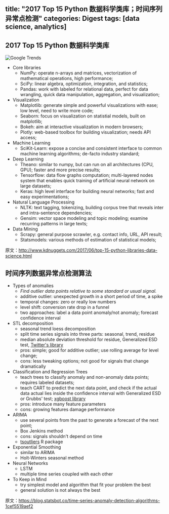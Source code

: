 title: "2017 Top 15 Python 数据科学类库；时间序列异常点检测"
categories: Digest
tags: [data science, analytics]
---

## 2017 Top 15 Python 数据科学类库

![Google Trends](https://cdn-images-1.medium.com/max/800/0*9pG2IJUPXSFZh-J0.png)

* Core libraries
  * NumPy: operate n-arrays and matrices, vectorization of mathematical operations, high performance;
  * SciPy: linear algebra, optimization, integration, and statistics;
  * Pandas: work with labeled for relational data, perfect for data wrangling, quick data manipulation, aggregation, and visualization;
* Visualization
  * Matplotlib: generate simple and powerful visualizations with ease; low level, need to write more code;
  * Seaborn: focus on visualization on statistial models, built on matplotlib;
  * Bokeh: aim at interactive visualization in modern browsers;
  * Plotly: web-based toolbox for building visualization; needs API access;
* Machine Learning
  * SciKit-Learn: expose a concise and consistent interface to common machine learning algorithms; de-facto industry standard;
* Deep Learning
  * Theano: similar to numpy, but can run on all architectures (CPU, GPU); faster and more precise results;
  * Tensorflow: data flow graphs computation; multi-layered nodes system that enables quick training of artificial neural network on large datasets;
  * Keras: high level interface for building neural networks; fast and easy experimentations;
* Natural Language Processing
  * NLTK: text tagging, tokenizing, building corpus tree that reveals inter and intra-sentence dependencies;
  * Gensim: vector space modeling and topic modeling; examine recurring patterns in large texts;
* Data Mining
  * Scrapy: general purpose scrawler, e.g. contact info, URL, API result;
  * Statsmodels: various methods of estimation of statistical models;

原文：http://www.kdnuggets.com/2017/06/top-15-python-libraries-data-science.html

<!-- more -->

## 时间序列数据异常点检测算法

* Types of anomalies
  * *Find outlier data points relative to some standard or usual signal.*
  * additive outlier: unexpected growth in a short period of time, a spike
  * temporal changes: zero or really low numbers
  * level shift: conversion rate drop in a funnel
  * two approaches: label a data point anomaly/not anomaly; forecast confidence interval
* STL decomposition
  * seasonal trend loess decomposition
  * split time series signals into three parts: seasonal, trend, residue
  * median absolute deviation threshold for residue, Generalized ESD test, [Twitter's library](https://github.com/twitter/AnomalyDetection)
  * pros: simple; good for additive outlier; use rolling average for level change;
  * cons: less tweaking options; not good for signals that change dramatically
* Classification and Regression Trees
  * teach trees to classify anomaly and non-anomaly data points; requires labeled datasets;
  * teach CART to predict the next data point, and check if the actual data actual lies inside the confidence interval with Generalized ESD or Grubbs' test; [xgboost library](https://github.com/dmlc/xgboost)
  * pros: introduce many feature parameters
  * cons: growing features damage performance
* ARIMA
  * use several points from the past to generate a forecast of the next point;
  * Box Jenkins method
  * cons: signals shouldn't depend on time
  * [tsoutliers](https://cran.r-project.org/web/packages/tsoutliers/tsoutliers.pdf) R package
* Exponential Smoothing
  * similar to ARIMA
  * Holt-Winters seasonal method
* Neural Networks
  * LSTM
  * multiple time series coupled with each other
* To Keep in Mind
  * try simplest model and algorithm that fit your problem the best
  * general solution is not always the best

原文：https://blog.statsbot.co/time-series-anomaly-detection-algorithms-1cef5519aef2
